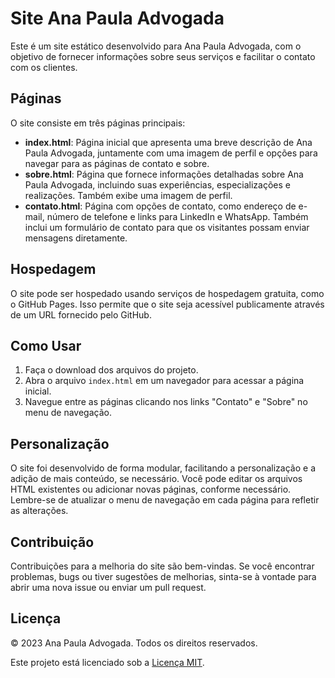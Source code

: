 # Site Ana Paula Advogada

Este é um site estático desenvolvido para Ana Paula Advogada, com o objetivo de fornecer informações sobre seus serviços e facilitar o contato com os clientes.

## Páginas

O site consiste em três páginas principais:

- **index.html**: Página inicial que apresenta uma breve descrição de Ana Paula Advogada, juntamente com uma imagem de perfil e opções para navegar para as páginas de contato e sobre.
- **sobre.html**: Página que fornece informações detalhadas sobre Ana Paula Advogada, incluindo suas experiências, especializações e realizações. Também exibe uma imagem de perfil.
- **contato.html**: Página com opções de contato, como endereço de e-mail, número de telefone e links para LinkedIn e WhatsApp. Também inclui um formulário de contato para que os visitantes possam enviar mensagens diretamente.

## Hospedagem

O site pode ser hospedado usando serviços de hospedagem gratuita, como o GitHub Pages. Isso permite que o site seja acessível publicamente através de um URL fornecido pelo GitHub.

## Como Usar

1. Faça o download dos arquivos do projeto.
2. Abra o arquivo `index.html` em um navegador para acessar a página inicial.
3. Navegue entre as páginas clicando nos links "Contato" e "Sobre" no menu de navegação.

## Personalização

O site foi desenvolvido de forma modular, facilitando a personalização e a adição de mais conteúdo, se necessário. Você pode editar os arquivos HTML existentes ou adicionar novas páginas, conforme necessário. Lembre-se de atualizar o menu de navegação em cada página para refletir as alterações.

## Contribuição

Contribuições para a melhoria do site são bem-vindas. Se você encontrar problemas, bugs ou tiver sugestões de melhorias, sinta-se à vontade para abrir uma nova issue ou enviar um pull request.


## Licença

© 2023 Ana Paula Advogada. Todos os direitos reservados.

Este projeto está licenciado sob a [Licença MIT](LICENSE).

